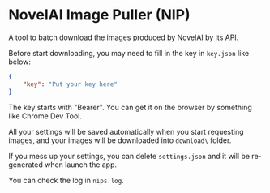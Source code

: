 # NovelAI Image Puller (NIP)
A tool to batch download the images produced by NovelAI by its API.

Before start downloading, you may need to fill in the key in `key.json` like below:

```json
{
    "key": "Put your key here"
}
```

The key starts with "Bearer". You can get it on the browser by something like Chrome Dev Tool.

All your settings will be saved automatically when you start requesting images, and your images will be downloaded into `download\` folder.

If you mess up your settings, you can delete `settings.json` and it will be re-generated when launch the app.

You can check the log in `nips.log`.
